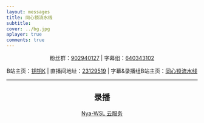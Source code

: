 ```yaml
---
layout: messages
title: 同心锁流水线
subtitle:  
cover: ../bg.jpg
aplayer: true
comments: true
---
```

<center>

粉丝群：[902940127](https://jq.qq.com/?_wv=1027&k=lnWx4vHL) | 字幕组：[640343102](https://jq.qq.com/?_wv=1027&k=e1niyn6E)

B站主页：[钥钥K](https://space.bilibili.com/1694679451) | 直播间地址：[23129519](https://live.bilibili.com/23129519) | 字幕&录播组B站主页：[同心锁流水线](https://space.bilibili.com/28543822)

---


## 录播

[Nya-WSL 云服务](https://cloud.osttsstudio.ltd/sftp/23129519-钥钥Kuri)